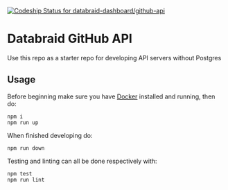 [ ![Codeship Status for databraid-dashboard/github-api](https://app.codeship.com/projects/b1fbc110-60f4-0135-cb3b-76a002477897/status?branch=master)](https://app.codeship.com/projects/239611)

# Databraid GitHub API

Use this repo as a starter repo for developing API servers without Postgres

## Usage

Before beginning make sure you have [Docker](https://www.docker.com/) installed and running, then do:

```
npm i
npm run up
```

When finished developing do:

```
npm run down
```

Testing and linting can all be done respectively with:

```
npm test
npm run lint
```
